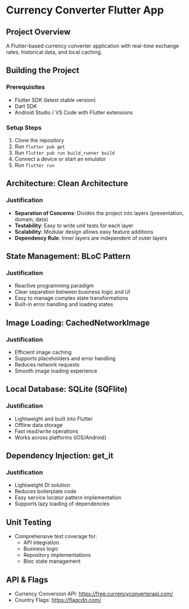 # Currency Converter Flutter App

## Project Overview
A Flutter-based currency converter application with real-time exchange rates, historical data, and local caching.

## Building the Project

### Prerequisites
- Flutter SDK (latest stable version)
- Dart SDK
- Android Studio / VS Code with Flutter extensions

### Setup Steps
1. Clone the repository
2. Run `flutter pub get`
3. Run `flutter pub run build_runner build`
4. Connect a device or start an emulator
5. Run `flutter run`

## Architecture: Clean Architecture

### Justification
- **Separation of Concerns**: Divides the project into layers (presentation, domain, data)
- **Testability**: Easy to write unit tests for each layer
- **Scalability**: Modular design allows easy feature additions
- **Dependency Rule**: Inner layers are independent of outer layers

## State Management: BLoC Pattern

### Justification
- Reactive programming paradigm
- Clear separation between business logic and UI
- Easy to manage complex state transformations
- Built-in error handling and loading states

## Image Loading: CachedNetworkImage

### Justification
- Efficient image caching
- Supports placeholders and error handling
- Reduces network requests
- Smooth image loading experience

## Local Database: SQLite (SQFlite)

### Justification
- Lightweight and built into Flutter
- Offline data storage
- Fast read/write operations
- Works across platforms (iOS/Android)

## Dependency Injection: get_it

### Justification
- Lightweight DI solution
- Reduces boilerplate code
- Easy service locator pattern implementation
- Supports lazy loading of dependencies

## Unit Testing
- Comprehensive test coverage for:
  - API integration
  - Business logic
  - Repository implementations
  - Bloc state management

## API & Flags
- Currency Conversion API: https://free.currencyconverterapi.com/
- Country Flags: https://flagcdn.com/

